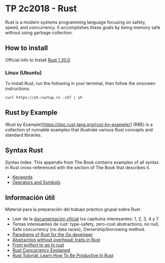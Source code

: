 # TP 2c2018 - Rust

Rust is a modern systems programming language focusing on safety, speed, and concurrency. It accomplishes these goals by being memory safe without using garbage collection.

## How to install

Official info to Install [Rust 1.30.0](https://www.rust-lang.org/en-US/install.html)

### Linux (Ubuntu)

To install Rust, run the following in your terminal, then follow the onscreen instructions.

```
curl https://sh.rustup.rs -sSf | sh
```

## Rust by Example

(Rust by Example)[https://doc.rust-lang.org/rust-by-example/] (RBE) is a collection of runnable examples that illustrate various Rust concepts and standard libraries.
	
## Syntax Rust

Syntax Index. This appendix from The Book contains examples of all syntax in Rust cross-referenced with the section of The Book that describes it.

* [Keywords](https://doc.rust-lang.org/book/second-edition/appendix-01-keywords.html#appendix-a-keywords)
* [Operators and Symbols](https://doc.rust-lang.org/book/second-edition/appendix-02-operators.html)


## Información útil

Material para la preparación del trabajo práctico grupal sobre Rust

* Leer de la [documentación oficial](https://doc.rust-lang.org/book/second-edition/foreword.html) los capítulos interesantes: 1, 2, 3, 4 y 7.
* Temas interesantes de rust: type-safety, zero-cost abstractions, no null, Safe concurrency (no data races), Ownership/borrowing method.
* [Paradigms of Rust for the Go developer](https://medium.com/@deckarep/paradigms-of-rust-for-the-go-developer-210f67cd6a29)
* [Abstraction without overhead: traits in Rust](https://blog.rust-lang.org/2015/05/11/traits.html)
* [From python to go to rust](http://tech.allo-media.net/point/of/view/2018/03/22/from-python-to-go-to-rust.html)
* [Rust Concurrency Explained](https://www.youtube.com/watch?v=Dbytx0ivH7Q)
* [Rust Tutorial: Learn How To Be Productive In Rust](https://www.youtube.com/watch?v=waC2wgknY0s)

